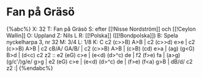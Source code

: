 # Fan på Gräsö

{%abc%}
X: 32
T: Fan på Gräsö
S: efter [[!Nisse Nordström]] och [[!Ceylon Wallin]]
O: Uppland
Z: Nils L
R: [[!Polska]] ([[!Bondpolska]])
B: Spela nyckelharpa 3, nr 32
M: 3/4
L: 1/8
K: C
c2 (c>>B) A>B | c2 (c>>d) e>e | c2 (c>>B) A>B | c2 cB/A/ GA/B/ |
c2 (c>>B) A>B | (c>B) (cd) e>a | (ag) (g<G) B>d | (d<c) c2 z2 ::
e2 (eG) c>e | (e<d) (d>^c) de | f2 (f>e) fa | (a>g) (g/c'/)g/e/ g>g |
e2 (eG) c>e | (e<d) (d>^c) de | (f>e) (f<a) g>B | dB/d/ c2 z2 :|
{%endabc%}


